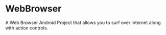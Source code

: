 # WebBrowser
A Web Browser Android Project that allows you to surf over internet along with action controls.
